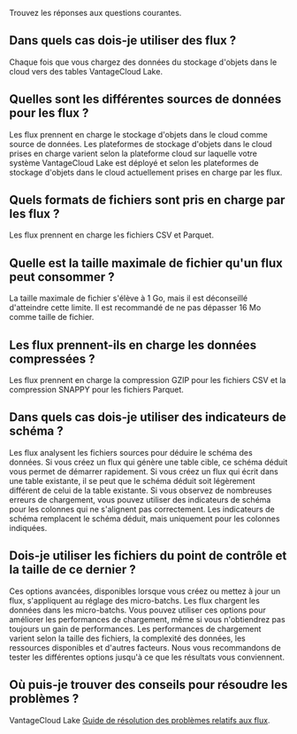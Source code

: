 Trouvez les réponses aux questions courantes.

Dans quels cas dois-je utiliser des flux ?
------------------------------------------

Chaque fois que vous chargez des données du stockage d'objets dans le cloud vers des tables VantageCloud Lake.

Quelles sont les différentes sources de données pour les flux ?
---------------------------------------------------------------

Les flux prennent en charge le stockage d'objets dans le cloud comme source de données. Les plateformes de stockage d'objets dans le cloud prises en charge varient selon la plateforme cloud sur laquelle votre système VantageCloud Lake est déployé et selon les plateformes de stockage d'objets dans le cloud actuellement prises en charge par les flux.

Quels formats de fichiers sont pris en charge par les flux ?
------------------------------------------------------------

Les flux prennent en charge les fichiers CSV et Parquet.

Quelle est la taille maximale de fichier qu'un flux peut consommer ?
--------------------------------------------------------------------

La taille maximale de fichier s'élève à 1 Go, mais il est déconseillé d'atteindre cette limite. Il est recommandé de ne pas dépasser 16 Mo comme taille de fichier.

Les flux prennent-ils en charge les données compressées ?
---------------------------------------------------------

Les flux prennent en charge la compression GZIP pour les fichiers CSV et la compression SNAPPY pour les fichiers Parquet.

Dans quels cas dois-je utiliser des indicateurs de schéma ?
-----------------------------------------------------------

Les flux analysent les fichiers sources pour déduire le schéma des données. Si vous créez un flux qui génère une table cible, ce schéma déduit vous permet de démarrer rapidement. Si vous créez un flux qui écrit dans une table existante, il se peut que le schéma déduit soit légèrement différent de celui de la table existante. Si vous observez de nombreuses erreurs de chargement, vous pouvez utiliser des indicateurs de schéma pour les colonnes qui ne s'alignent pas correctement. Les indicateurs de schéma remplacent le schéma déduit, mais uniquement pour les colonnes indiquées.

Dois-je utiliser les fichiers du point de contrôle et la taille de ce dernier ?
-------------------------------------------------------------------------------

Ces options avancées, disponibles lorsque vous créez ou mettez à jour un flux, s'appliquent au réglage des micro-batchs. Les flux chargent les données dans les micro-batchs. Vous pouvez utiliser ces options pour améliorer les performances de chargement, même si vous n'obtiendrez pas toujours un gain de performances. Les performances de chargement varient selon la taille des fichiers, la complexité des données, les ressources disponibles et d'autres facteurs. Nous vous recommandons de tester les différentes options jusqu'à ce que les résultats vous conviennent.

Où puis-je trouver des conseils pour résoudre les problèmes ?
-------------------------------------------------------------

VantageCloud Lake [Guide de résolution des problèmes relatifs aux flux](https://docs.teradata.com/access/sources/dita/topic?dita:mapPath=phg1621910019905.ditamap&dita:ditavalPath=pny1626732985837.ditaval&dita:topicPath=boc1675723702859.dita).
